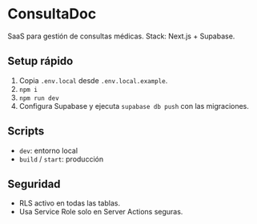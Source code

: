 # ConsultaDoc
SaaS para gestión de consultas médicas. Stack: Next.js + Supabase.


## Setup rápido
1. Copia `.env.local` desde `.env.local.example`.
2. `npm i`
3. `npm run dev`
4. Configura Supabase y ejecuta `supabase db push` con las migraciones.


## Scripts
- `dev`: entorno local
- `build` / `start`: producción


## Seguridad
- RLS activo en todas las tablas.
- Usa Service Role solo en Server Actions seguras.